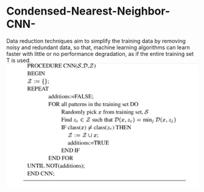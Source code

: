 # Condensed-Nearest-Neighbor-CNN-
Data reduction techniques aim to simplify the training data by removing noisy and redundant data, so that, machine learning algorithms can learn faster with little or no performance degradation, as if the entire training set T is used.
![pusdocode ](https://github.com/mohammedFnesh/Condensed-Nearest-Neighbor-CNN-/blob/main/CNN.png)
